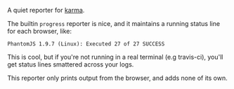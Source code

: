A quiet reporter for [karma](http://karma-runner.github.io/).

The builtin `progress` reporter is nice, and it maintains a running
status line for each browser, like:

    PhantomJS 1.9.7 (Linux): Executed 27 of 27 SUCCESS

This is cool, but if you're not running in a real terminal (e.g
travis-ci), you'll get status lines smattered across your logs.

This reporter only prints output from the browser, and adds none of its own.
